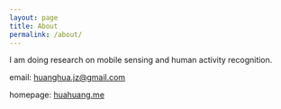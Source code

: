 ```yaml
---
layout: page
title: About
permalink: /about/
---
```


I am doing research on mobile sensing and human activity recognition.

email: huanghua.jz@gmail.com

homepage: [huahuang.me](http://huahuang.me)
